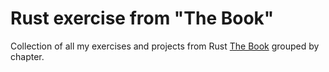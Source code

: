 # Rust exercise from "The Book"

Collection of all my exercises and projects from Rust [The Book](https://doc.rust-lang.org/book/) grouped by chapter.
